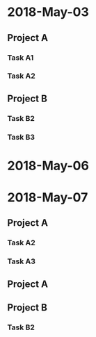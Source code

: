 # 2018-May-03

Project A
---------

### Task A1

### Task A2

## Project B

### Task B2

### Task B3

# 2018-May-06

# 2018-May-07

<task-config-email s="name@example.com"/>

## Project A

### Task A2

<task-start t="20180506 12:31:51 -0700"/>
<task-start t="20180506 12:20:54 -0700"/>
<task-stop t="20180506 12:25:50 -0700"/>
<task-stop t="20180506 12:41:18 -0700"/>

### Task A3

<task-start t="20180506 09:00:02 -0700"/>
<task-stop t="20180506 11:05:00 -0700"/>

## Project A

## Project B

### Task B2

<task-start t="20180506 13:41:02 -0700"/>
<task-stop t="20180506 14:05:18 -0700"/>
